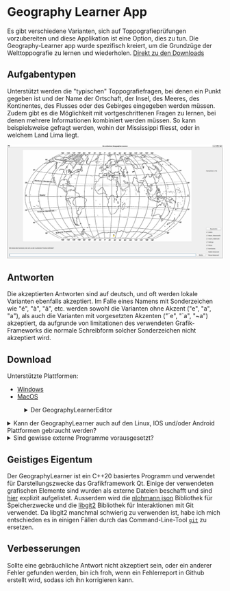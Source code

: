 # Geography Learner App
Es gibt verschiedene Varianten, sich auf Toppografieprüfungen vorzubereiten und diese Applikation ist eine Option, dies zu tun.
Die Geography-Learner app wurde spezifisch kreiert, um die Grundzüge der Welttoppografie zu lernen und wiederholen.
[Direkt zu den Downloads](#Download)

## Aufgabentypen
Unterstützt werden die "typischen" Toppografiefragen, bei denen ein Punkt gegeben ist und der Name der Ortschaft, der Insel,
des Meeres, des Kontinentes, des Flusses oder des Gebirges eingegeben werden müssen.
Zudem gibt es die Möglichkeit mit vortgeschrittenen Fragen zu lernen, bei denen mehrere Informationen kombiniert werden müssen.
So kann beispielsweise gefragt werden, wohin der Mississippi fliesst, oder in welchem Land Lima liegt.

[![Geography Learner](PreviewImage.png)](PreviewImage.png)

## Antworten
Die akzeptierten Antworten sind auf deutsch, und oft werden lokale Varianten ebenfalls akzeptiert.
Im Falle eines Namens mit Sonderzeichen wie "é", "à", "ã", etc. werden sowohl die Varianten ohne Akzent ("e", "a", "a"),
als auch die Varianten mit vorgesetzten Akzenten ("´e", "`a", "~a") akzeptiert,
da aufgrunde von limitationen des verwendeten Grafik-Frameworks die normale Schreibform solcher Sonderzeichen nicht akzeptiert wird.

## Download
Unterstützte Plattformen:
* [Windows](https://raw.githubusercontent.com/PhoenixPhantom/GeographyLearner/master/Installer/Windows/GeographyLearnerInstaller.exe)
* [MacOS](https://raw.githubusercontent.com/PhoenixPhantom/GeographyLearner/master/Installer/Macos/GeographyLearner.dmg)
<dl>
  <dd>
    <details><summary>Der GeographyLearnerEditor</summary>
<dl>
  <dd>

	Für Windows kann der Editor über den normalen Link heruntergeladen warden und dann im Installer ausgewählt warden.
    
	Für MacOS kann
	[dieser Link](https://raw.githubusercontent.com/PhoenixPhantom/GeographyLearner/master/Installer/Macos/GeographyLearnerEditor.dmg)
	verwendet warden.
	In beiden Fallen ist ein Passwort nötig, welches ich bei Nachfrage angeben werde.

  </dd>
</dl>
</details>
</dd>
</dl>


<details><summary>Kann der GeographyLearner auch auf den Linux, IOS und/oder Android Plattformen gebraucht werden?</summary>
<dl>
  <dd>


  Der GeographyLearner ist __zurzeit leider nur für Windows und neue MacOS versionen__ direkt als Downloadlink erhältlich.
  
  Grundsätzlich ist die Antwort aber *ja*.
  Die Ressourcen sind auf dieser Seite vorhanden und können für diese Plattformen *lokal kompilliert* werden.

  <details><summary>Lokal kompilieren</summary>
  <dl>
  <dd>
    
1. Lade das vollständige `GeographyLearner` Repository herunter 
2. Lade den [Qt Creator](https://www.qt.io/download) auf das zu verwendende Gerät herunter & installiere die Applikation (die Standardinstallation reicht aus)
3. (für Linux: Lade libgit2 herunter (`apt install libgit2-dev` auf Ubuntu))
4. Wähle eines der folgenden:
   * Grafische Installation
      1. Öffne die Qt Creator app
      2. Öffne ein existierendes Projekt, indem du die `CMakeLists.txt` datei aus dem Repository auswählst
      3. Konfiguriere das Projekt, indem du nur das `Release`-Target auswählst
      4. Im `Build`-Menu wähle `Build Project`
      5. Die ausführbare Datei befindet sich nun unter 'build/\[Compilername\]/GeographyLearner'
   * Installation über die Command Line (NICHT EMPFOHLEN)
      1. Öffne ein Terminal, das Zugang zur Qt installation und dem zur Installation passenden C++ Compiler hat
      2. Versichere dich, das `CMake` installiert ist
      3. Wechsle in den `GeographyLearner`-Ordner 
      4. Ist `ninja` installiert:
         1. Führe `cmake -DCMAKE_BUILD_TYPE=Release -S. -Bbuild -G Ninja` aus
         2. Führe `ninja -C build` aus
      5. Ansonsten:
         1. Führe `cmake -DCMAKE_BUILD_TYPE=Release -S. -Bbuild` aus
         2. Führe `cmake --build build` aus
      6. Die ausführbare Datei befindet sich nun unter 'build/GeographyLearner'

  </dd>
</dl>
</details>
  </dd>
</dl> 
</details>

<details><summary>Sind gewisse externe Programme vorausgesetzt?</summary>
<dl>
  <dd>
  
  Die Learner-Version des GeographyLearners __funtioniert komplett eigenständig__ und macht somit von keinen externen Applikationen Gebrauch.
  
  <details><summary>Und für die Editor-Version?</summary>
  <dl>
  <dd>
    
  Für die Editor-Version des Geographylearners, ist jedoch das Vorhandensein einer externen Applikation nötig, um das Hochladen bearbeiteter Lernsets zu ermöglichen. : [Das command-line tool 'git'](https://git-scm.com/downloads)

  Allerdings ist eine __manuelle Anmeldung__ mit dem tool `git` notwendig.

  __ACHTUNG:__ Die folgenden Schritte können nur durchgeführt warden, wenn der GeographyLearner bereits installiert und verwendet wurde.
  
  Auf MacOS:
  * drücke `command + space` und suche nach "Terminal"
  * gib `cd ~/Library/'Application Support'/GeographyLearner/Repo && git push` ein und drücke Enter
  * im Terminal wird nun nacheinander nach dem Nutzernamen und dem Passwort gefragt
  * der Nutzername ist 'PhoenixPhantom'
  * das Passwort wird von mir auf Anfrage zugestellt
  * Nun sollte etwas wie "Everything up-to-date" im Terminal-Fenster stehen
  * Schliesse das Terminal fenster

  Auf Windows:
  * drücke die Windowstaste und suche nach "powershell"
  * gib `cd $env:LOCALAPPDATA\GeographyLearner\Repo && git push` ein und drücke Enter
  * im auftauchenden Fenster wähle "Token"
  * gib das Token-Passwort ein (wird von mir auf Anfrage zugestellt)
  * Nun sollte etwas wie "Everything up-to-date" im "powershell"-Fenster stehen
  * Schliesse das "powershell" fenster
    
    </dd>
</dl>
</details>
  </dd>
</dl>
</details>

## Geistiges Eigentum
Der GeographyLearner ist ein C++20 basiertes Programm und verwendet für Darstellungszwecke 
das Grafikframework Qt. Einige der verwendeten grafischen Elemente sind wurden als externe 
Dateien beschafft und sind [hier](Data/Attributions.md) explizit aufgelistet. 
Ausserdem wird die [nlohmann json](https://github.com/nlohmann/json?tab=readme-ov-file) 
Bibliothek für Speicherzwecke und die [libgit2](https://github.com/libgit2/libgit2?tab=readme-ov-file) 
Bibliothek für Interaktionen mit Git verwendet.
Da libgit2 manchmal schwierig zu verwenden ist,
habe ich mich entschieden es in einigen Fällen durch das Command-Line-Tool [`git`](https://git-scm.com/downloads) zu ersetzen.

## Verbesserungen
Sollte eine gebräuchliche Antwort nicht akzeptiert sein, oder ein anderer Fehler gefunden werden,
bin ich froh, wenn ein Fehlerreport in Github erstellt wird, sodass ich ihn korrigieren kann.
